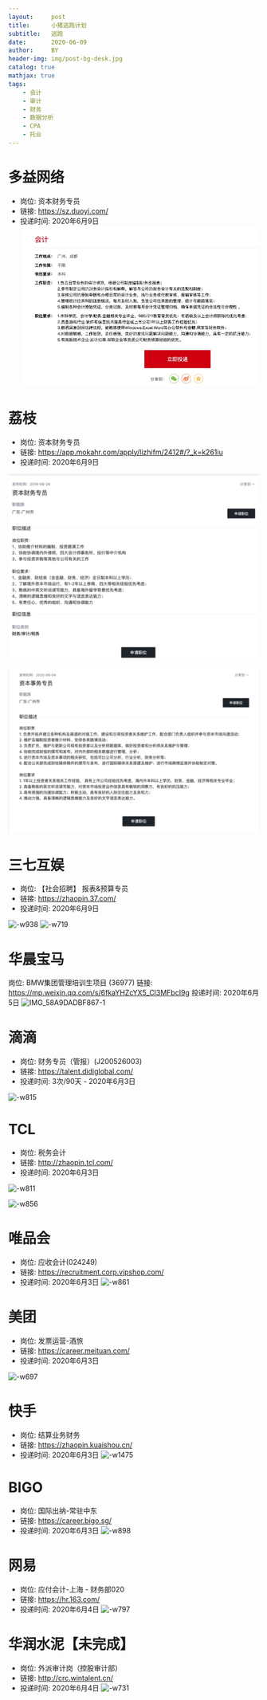 ```yaml
---
layout:     post
title:      小猪逃跑计划
subtitle:   逃跑
date:       2020-06-09
author:     BY
header-img: img/post-bg-desk.jpg
catalog: true
mathjax: true
tags:
    - 会计
    - 审计
    - 财务
    - 数据分析
    - CPA
    - 托业
---
```




# 多益网络
* 岗位: 资本财务专员
* 链接: https://sz.duoyi.com/
* 投递时间: 2020年6月9日
![](media/15916946124574.jpg)



# 荔枝
* 岗位: 资本财务专员
* 链接: https://app.mokahr.com/apply/lizhifm/2412#/?_k=k261iu
* 投递时间: 2020年6月9日

![](media/15916929580402.jpg)

![](media/15916942805684.jpg)



# 三七互娱
* 岗位: 【社会招聘】 报表&预算专员
* 链接: https://zhaopin.37.com/
* 投递时间: 2020年6月9日

![-w938](http://roger-markdown.oss-cn-beijing.aliyuncs.com/2020/06/09/15916918227119.jpg)
![-w719](http://roger-markdown.oss-cn-beijing.aliyuncs.com/2020/06/09/15916919341949.jpg)


# 华晨宝马
岗位: BMW集团管理培训生项目 (36977)
链接: https://mp.weixin.qq.com/s/6fkaYHZcYX5_Cl3MFbcI9g
投递时间: 2020年6月5日
![IMG_58A9DADBF867-1](http://roger-markdown.oss-cn-beijing.aliyuncs.com/2020/06/09/img58a9dadbf8671.jpeg)




# 滴滴

* 岗位: 财务专员（管报）(J200526003)
* 链接: https://talent.didiglobal.com/
* 投递时间: 3次/90天 - 2020年6月3日

![-w815](http://roger-markdown.oss-cn-beijing.aliyuncs.com/2020/06/09/15911813269043.jpg)


# TCL

* 岗位: 税务会计
* 链接: http://zhaopin.tcl.com/
* 投递时间: 2020年6月3日

![-w811](http://roger-markdown.oss-cn-beijing.aliyuncs.com/2020/06/09/15911835631387.jpg)
 
 ![-w856](http://roger-markdown.oss-cn-beijing.aliyuncs.com/2020/06/09/15911844375989.jpg)

# 唯品会
* 岗位: 应收会计(024249)
* 链接: https://recruitment.corp.vipshop.com/
* 投递时间: 2020年6月3日
![-w861](http://roger-markdown.oss-cn-beijing.aliyuncs.com/2020/06/09/15911853747634.jpg)


# 美团
* 岗位: 发票运营-酒旅
* 链接: https://career.meituan.com/
* 投递时间: 2020年6月3日

![-w697](http://roger-markdown.oss-cn-beijing.aliyuncs.com/2020/06/09/15911858002838.jpg)







# 快手
* 岗位: 结算业务财务
* 链接: https://zhaopin.kuaishou.cn/
* 投递时间: 2020年6月3日
![-w1475](http://roger-markdown.oss-cn-beijing.aliyuncs.com/2020/06/09/15911973055806.jpg)


# BIGO
* 岗位: 国际出纳-常驻中东
* 链接: https://career.bigo.sg/
* 投递时间: 2020年6月3日
![-w898](http://roger-markdown.oss-cn-beijing.aliyuncs.com/2020/06/09/15911989710860.jpg)


# 网易

* 岗位: 应付会计-上海 - 财务部020
* 链接: https://hr.163.com/
* 投递时间: 2020年6月4日
![-w797](http://roger-markdown.oss-cn-beijing.aliyuncs.com/2020/06/09/15912667096131.jpg)


# 华润水泥【未完成】

* 岗位: 外派审计岗（控股审计部）
* 链接: http://crc.wintalent.cn/
* 投递时间: 2020年6月4日
![-w731](http://roger-markdown.oss-cn-beijing.aliyuncs.com/2020/06/09/15912653146585.jpg)


